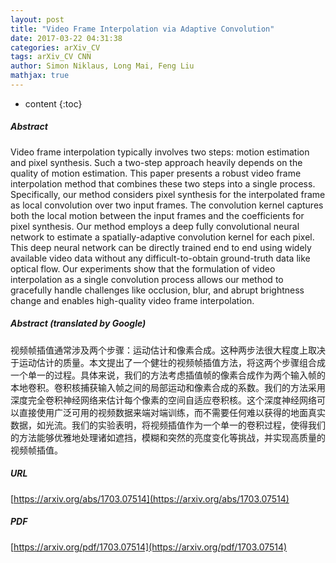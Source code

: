 ```yaml
---
layout: post
title: "Video Frame Interpolation via Adaptive Convolution"
date: 2017-03-22 04:31:38
categories: arXiv_CV
tags: arXiv_CV CNN
author: Simon Niklaus, Long Mai, Feng Liu
mathjax: true
---
```


* content
{:toc}

##### Abstract
Video frame interpolation typically involves two steps: motion estimation and pixel synthesis. Such a two-step approach heavily depends on the quality of motion estimation. This paper presents a robust video frame interpolation method that combines these two steps into a single process. Specifically, our method considers pixel synthesis for the interpolated frame as local convolution over two input frames. The convolution kernel captures both the local motion between the input frames and the coefficients for pixel synthesis. Our method employs a deep fully convolutional neural network to estimate a spatially-adaptive convolution kernel for each pixel. This deep neural network can be directly trained end to end using widely available video data without any difficult-to-obtain ground-truth data like optical flow. Our experiments show that the formulation of video interpolation as a single convolution process allows our method to gracefully handle challenges like occlusion, blur, and abrupt brightness change and enables high-quality video frame interpolation.

##### Abstract (translated by Google)
视频帧插值通常涉及两个步骤：运动估计和像素合成。这种两步法很大程度上取决于运动估计的质量。本文提出了一个健壮的视频帧插值方法，将这两个步骤组合成一个单一的过程。具体来说，我们的方法考虑插值帧的像素合成作为两个输入帧的本地卷积。卷积核捕获输入帧之间的局部运动和像素合成的系数。我们的方法采用深度完全卷积神经网络来估计每个像素的空间自适应卷积核。这个深度神经网络可以直接使用广泛可用的视频数据来端对端训练，而不需要任何难以获得的地面真实数据，如光流。我们的实验表明，将视频插值作为一个单一的卷积过程，使得我们的方法能够优雅地处理诸如遮挡，模糊和突然的亮度变化等挑战，并实现高质量的视频帧插值。

##### URL
[https://arxiv.org/abs/1703.07514](https://arxiv.org/abs/1703.07514)

##### PDF
[https://arxiv.org/pdf/1703.07514](https://arxiv.org/pdf/1703.07514)

